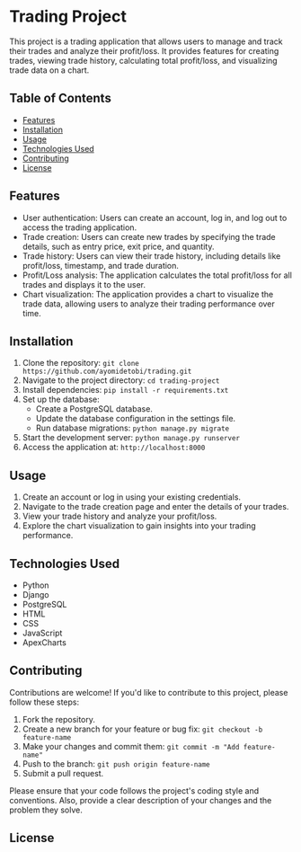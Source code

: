 # Trading Project

This project is a trading application that allows users to manage and track their trades and analyze their profit/loss. It provides features for creating trades, viewing trade history, calculating total profit/loss, and visualizing trade data on a chart.

## Table of Contents

- [Features](#features)
- [Installation](#installation)
- [Usage](#usage)
- [Technologies Used](#technologies-used)
- [Contributing](#contributing)
- [License](#license)

## Features

- User authentication: Users can create an account, log in, and log out to access the trading application.
- Trade creation: Users can create new trades by specifying the trade details, such as entry price, exit price, and quantity.
- Trade history: Users can view their trade history, including details like profit/loss, timestamp, and trade duration.
- Profit/Loss analysis: The application calculates the total profit/loss for all trades and displays it to the user.
- Chart visualization: The application provides a chart to visualize the trade data, allowing users to analyze their trading performance over time.

## Installation

1. Clone the repository: `git clone https://github.com/ayomidetobi/trading.git`
2. Navigate to the project directory: `cd trading-project`
3. Install dependencies: `pip install -r requirements.txt`
4. Set up the database:
   - Create a PostgreSQL database.
   - Update the database configuration in the settings file.
   - Run database migrations: `python manage.py migrate`
5. Start the development server: `python manage.py runserver`
6. Access the application at: `http://localhost:8000`

## Usage

1. Create an account or log in using your existing credentials.
2. Navigate to the trade creation page and enter the details of your trades.
3. View your trade history and analyze your profit/loss.
4. Explore the chart visualization to gain insights into your trading performance.

## Technologies Used

- Python
- Django
- PostgreSQL
- HTML
- CSS
- JavaScript
- ApexCharts

## Contributing

Contributions are welcome! If you'd like to contribute to this project, please follow these steps:

1. Fork the repository.
2. Create a new branch for your feature or bug fix: `git checkout -b feature-name`
3. Make your changes and commit them: `git commit -m "Add feature-name"`
4. Push to the branch: `git push origin feature-name`
5. Submit a pull request.

Please ensure that your code follows the project's coding style and conventions. Also, provide a clear description of your changes and the problem they solve.

## License

<!-- This project is licensed under the MIT License. See the [LICENSE](LICENSE) file for details. -->

